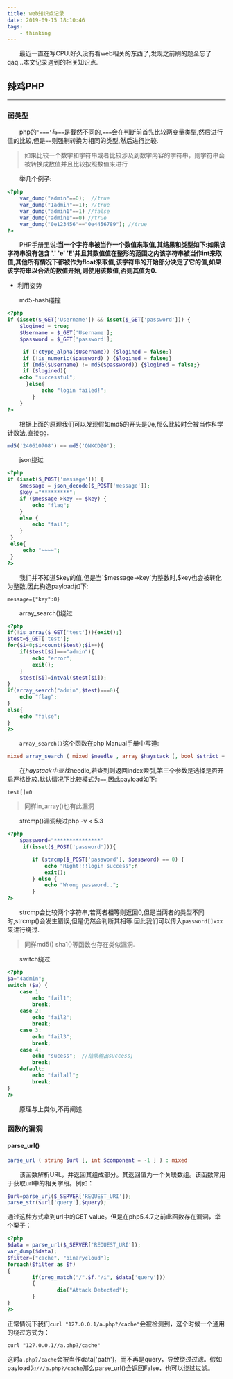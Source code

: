 ```yaml
---
title: web知识点记录
date: 2019-09-15 18:10:46
tags:
    - thinking
---
```


&emsp;&emsp;最近一直在写CPU,好久没有看web相关的东西了,发现之前刷的题全忘了qaq...本文记录遇到的相关知识点.

## 辣鸡PHP

---

### 弱类型

&emsp;&emsp;php的`'==='`与`==`是截然不同的,`===`会在判断前首先比较两变量类型,然后进行值的比较,但是`==`则强制转换为相同的类型,然后进行比较.

> 如果比较一个数字和字符串或者比较涉及到数字内容的字符串，则字符串会被转换成数值并且比较按照数值来进行

&emsp;&emsp;举几个例子:
```php
<?php
    var_dump("admin"==0);  //true
    var_dump("1admin"==1); //true
    var_dump("admin1"==1) //false
    var_dump("admin1"==0) //true
    var_dump("0e123456"=="0e4456789"); //true 
?>
```

&emsp;&emsp;PHP手册里说:**当一个字符串被当作一个数值来取值,其结果和类型如下:如果该字符串没有包含 '.'  'e'  'E'并且其数值值在整形的范围之内该字符串被当作int来取值,其他所有情况下都被作为float来取值,该字符串的开始部分决定了它的值,如果该字符串以合法的数值开始,则使用该数值,否则其值为0.**

 - 利用姿势

&emsp;&emsp;md5-hash碰撞
```php
<?php
if (isset($_GET['Username']) && isset($_GET['password'])) {
    $logined = true;
    $Username = $_GET['Username'];
    $password = $_GET['password'];

     if (!ctype_alpha($Username)) {$logined = false;}
     if (!is_numeric($password) ) {$logined = false;}
     if (md5($Username) != md5($password)) {$logined = false;}
     if ($logined){
    echo "successful";
      }else{
           echo "login failed!";
        }
    }
?>
```

&emsp;&emsp;根据上面的原理我们可以发现假如md5的开头是0e,那么比较时会被当作科学计数法,直接gg.

```php
md5('240610708') == md5('QNKCDZO');
```

&emsp;&emsp;json绕过

```php
<?php
if (isset($_POST['message'])) {
    $message = json_decode($_POST['message']);
    $key ="*********";
    if ($message->key == $key) {
        echo "flag";
    } 
    else {
        echo "fail";
    }
 }
 else{
     echo "~~~~";
 }
?>
```

&emsp;&emsp;我们并不知道$key的值,但是当`$message->key`为整数时,$key也会被转化为整数,因此构造payload如下:

```plain
message={"key":0}
```

&emsp;&emsp;array_search()绕过

```php
<?php
if(!is_array($_GET['test'])){exit();}
$test=$_GET['test'];
for($i=0;$i<count($test);$i++){
    if($test[$i]==="admin"){
        echo "error";
        exit();
    }
    $test[$i]=intval($test[$i]);
}
if(array_search("admin",$test)===0){
    echo "flag";
}
else{
    echo "false";
}
?>
```

&emsp;&emsp;`array_search()`这个函数在php Manual手册中写道:

```php
mixed array_search ( mixed $needle , array $haystack [, bool $strict = false ] );
```

&emsp;&emsp;在$haystack中查找$needle,若查到则返回index索引,第三个参数是选择是否开启严格比较.默认情况下比较模式为`==`,因此payload如下:

```
test[]=0
```
> 同样in_array()也有此漏洞

&emsp;&emsp;strcmp()漏洞绕过php -v < 5.3

```php
<?php
    $password="***************"
     if(isset($_POST['password'])){

        if (strcmp($_POST['password'], $password) == 0) {
            echo "Right!!!login success";n
            exit();
        } else {
            echo "Wrong password..";
        }
?>
```

&emsp;&emsp;strcmp会比较两个字符串,若两者相等则返回0,但是当两者的类型不同时,strcmp()会发生错误,但是仍然会判断其相等.因此我们可以传入`password[]=xx`来进行绕过.



> 同样md5() sha1()等函数也存在类似漏洞.



&emsp;&emsp;switch绕过

```php
<?php
$a="4admin";
switch ($a) {
    case 1:
        echo "fail1";
        break;
    case 2:
        echo "fail2";
        break;
    case 3:
        echo "fail3";
        break;
    case 4:
        echo "sucess";  //结果输出success;
        break;
    default:
        echo "failall";
        break;
}
?>
```

&emsp;&emsp;原理与上类似,不再阐述.

### 函数的漏洞

#### parse_url()

```php
parse_url ( string $url [, int $component = -1 ] ) : mixed
```

&emsp;&emsp;该函数解析URL，并返回其组成部分。其返回值为一个关联数组。该函数常用于获取url中的相关字段。例如：

```php
$url=parse_url($_SERVER['REQUEST_URI']);
parse_str($url['query'],$query);
```

通过这种方式拿到url中的GET value。但是在php5.4.7之前此函数存在漏洞，举个栗子：

```php
<?php 
$data = parse_url($_SERVER['REQUEST_URI']); 
var_dump($data);
$filter=["cache", "binarycloud"]; 
foreach($filter as $f)
{ 
        if(preg_match("/".$f."/i", $data['query']))
        { 
                die("Attack Detected"); 
        } 
} 
?>
```

正常情况下我们`curl "127.0.0.1/a.php?/cache"`会被检测到，这个时候一个通用的绕过方式为：

```shell
curl "127.0.0.1//a.php?/cache"
```

这时`a.php?/cache`会被当作data['path']，而不再是query，导致绕过过滤。假如payload为`///a.php?/cache`那么parse_url()会返回False，也可以绕过过滤。





















































































